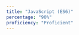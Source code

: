 ```yaml
---
title: "JavaScript (ES6)"
percentage: "90%"
proficiency: "Proficient"
---
```


[//]: # "Proficiency Levels: Beginner, Elementary, Int2ermediate, Upper Intermediate, Advanced, Proficient"

